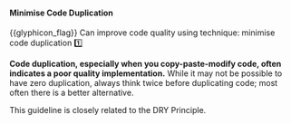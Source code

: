 <div id="title">

#### Minimise Code Duplication

</div>

<span id="prereqs"></span>

<span id="outcomes">{{glyphicon_flag}} Can improve code quality using technique: minimise code duplication  :one:</span>

<div id="body">

**Code duplication, especially when you copy-paste-modify code, often indicates a poor quality implementation.** While it may not be possible to have zero duplication, always think twice before duplicating code; most often there is a better alternative.

This guideline is closely related to the <trigger for="modal:duplication-dry" trigger="click">DRY Principle<trigger>. 

<modal title="**{{glyphicon_eye_open}} DRY Principle**" id="modal:duplication-dry">
  <include src="../../../../principles/dryPrinciple/unit-inElsewhere-asFlat.md" boilerplate />
</modal>

</div>

<div id="extras">
</div>